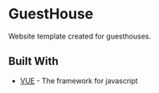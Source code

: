 # GuestHouse
Website template created for guesthouses.

## Built With
* [VUE](https://vuejs.org/) - The framework for javascript
